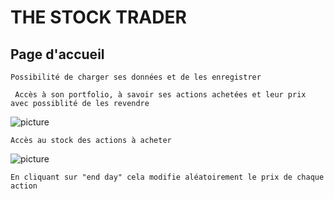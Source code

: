 # THE STOCK TRADER


## Page d'accueil 

``` Possibilité de charger ses données et de les enregistrer ```

``` Accès à son portfolio, à savoir ses actions achetées et leur prix avec possiblité de les revendre```

![picture](img/Accueil.png)

``` Accès au stock des actions à acheter ```

![picture](img/Stock.png)

``` En cliquant sur "end day" cela modifie aléatoirement le prix de chaque action ```
